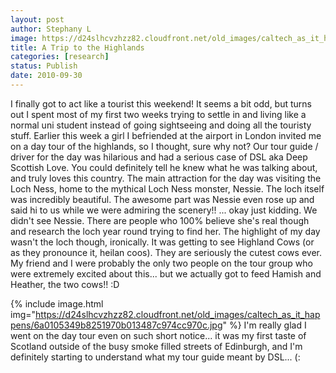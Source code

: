 ```yaml
---
layout: post
author: Stephany L
image: https://d24slhcvzhzz82.cloudfront.net/old_images/caltech_as_it_happens/6a0105349b8251970b013487bfc090970c.jpg
title: A Trip to the Highlands 
categories: [research]
status: Publish
date: 2010-09-30
---
```



I finally got to act like a tourist this weekend! It seems a bit odd, but turns out I spent most of my first two weeks trying to settle in and living like a normal uni student instead of going sightseeing and doing all the touristy stuff. Earlier this week a girl I befriended at the airport in London invited me on a day tour of the highlands, so I thought, sure why not? Our tour guide / driver for the day was hilarious and had a serious case of DSL aka Deep Scottish Love. You could definitely tell he knew what he was talking about, and truly loves this country. The main attraction for the day was visiting the Loch Ness, home to the mythical Loch Ness monster, Nessie. The loch itself was incredibly beautiful. The awesome part was Nessie even rose up and said hi to us while we were admiring the scenery!!
... okay just kidding. We didn't see Nessie. There are people who 100% believe she's real though and research the loch year round trying to find her. The highlight of my day wasn't the loch though, ironically. It was getting to see Highland Cows (or as they pronounce it, heilan coos). They are seriously the cutest cows ever. My friend and I were probably the only two people on the tour group who were extremely excited about this... but we actually got to feed Hamish and Heather, the two cows!! :D

{% include image.html img="https://d24slhcvzhzz82.cloudfront.net/old_images/caltech_as_it_happens/6a0105349b8251970b013487c974cc970c.jpg" %}
I'm really glad I went on the day tour even on such short notice... it was my first taste of Scotland outside of the busy smoke filled streets of Edinburgh, and I'm definitely starting to understand what my tour guide meant by DSL... (:

